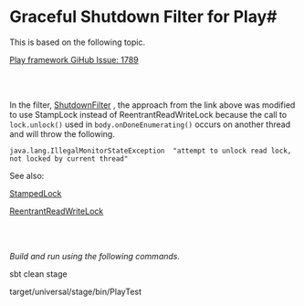 # Graceful Shutdown Filter for Play#

This is based on the following topic.

[Play framework GiHub Issue: 1789](https://github.com/playframework/playframework/issues/1789)

<br />
<br />

In the filter, [ShutdownFilter](app/filters/ShutDownFilter.scala) , the approach from the link above was modified to use StampLock instead of ReentrantReadWriteLock because the call to `lock.unlock()` used in `body.onDoneEnumerating()` occurs on another thread and will throw the following.

`java.lang.IllegalMonitorStateException  "attempt to unlock read lock, not locked by current thread"`

See also:

[StampedLock](https://docs.oracle.com/javase/8/docs/api/java/util/concurrent/locks/StampedLock.html)

[ReentrantReadWriteLock](https://docs.oracle.com/javase/8/docs/api/java/util/concurrent/locks/ReentrantReadWriteLock.html)

<br />
<br />

*Build and run using the following commands.*

sbt clean stage

target/universal/stage/bin/PlayTest